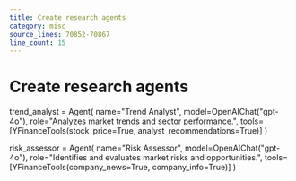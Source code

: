 ```yaml
---
title: Create research agents
category: misc
source_lines: 70852-70867
line_count: 15
---
```


# Create research agents
trend_analyst = Agent(
    name="Trend Analyst",
    model=OpenAIChat("gpt-4o"),
    role="Analyzes market trends and sector performance.",
    tools=[YFinanceTools(stock_price=True, analyst_recommendations=True)]
)

risk_assessor = Agent(
    name="Risk Assessor", 
    model=OpenAIChat("gpt-4o"),
    role="Identifies and evaluates market risks and opportunities.",
    tools=[YFinanceTools(company_news=True, company_info=True)]
)

